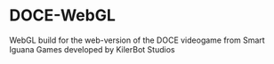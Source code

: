 # DOCE-WebGL
WebGL build for the web-version of the DOCE videogame from Smart Iguana Games developed by KilerBot Studios
